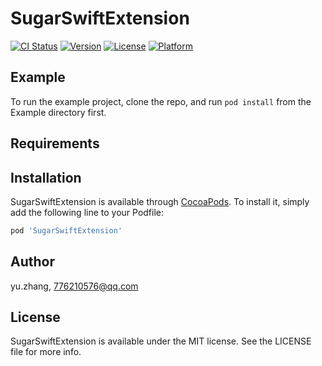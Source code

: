 # SugarSwiftExtension

[![CI Status](https://img.shields.io/travis/yu.xieyu/SugarSwiftExtension.svg?style=flat)](https://travis-ci.org/yu.xieyu/SugarSwiftExtension)
[![Version](https://img.shields.io/cocoapods/v/SugarSwiftExtension.svg?style=flat)](https://cocoapods.org/pods/SugarSwiftExtension)
[![License](https://img.shields.io/cocoapods/l/SugarSwiftExtension.svg?style=flat)](https://cocoapods.org/pods/SugarSwiftExtension)
[![Platform](https://img.shields.io/cocoapods/p/SugarSwiftExtension.svg?style=flat)](https://cocoapods.org/pods/SugarSwiftExtension)

## Example

To run the example project, clone the repo, and run `pod install` from the Example directory first.

## Requirements

## Installation

SugarSwiftExtension is available through [CocoaPods](https://cocoapods.org). To install
it, simply add the following line to your Podfile:

```ruby
pod 'SugarSwiftExtension'
```

## Author

yu.zhang, 776210576@qq.com

## License

SugarSwiftExtension is available under the MIT license. See the LICENSE file for more info.
